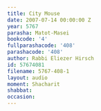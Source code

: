 ```yaml
---
title: City Mouse
date: 2007-07-14 00:00:00 Z
year: 5767
parasha: Matot-Masei
bookcode: '4'
fullparashacode: '408'
parashacode: '408'
author: Rabbi Eliezer Hirsch
id: 57674081
filename: 5767-408-1
layout: audio
moment: Shacharit
shabbat: 
occasion: 
---
```


